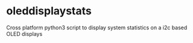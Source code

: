 # oleddisplaystats
Cross platform python3 script to display system statistics on a i2c based OLED displays
